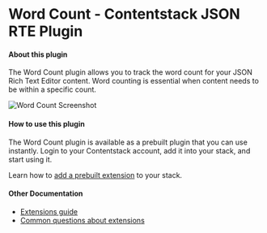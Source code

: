 # Word Count - Contentstack JSON RTE Plugin

#### About this plugin
The Word Count plugin allows you to track the word count for your JSON Rich Text Editor content. Word counting is essential when content needs to be within a specific count.

![Word Count Screenshot](https://images.contentstack.io/v3/assets/bltf2fb14dd3176c6f6/bltef8f90148da4bac0/61d837c267237e39ca822771/download)

#### How to use this plugin
The Word Count plugin is available as a prebuilt plugin that you can use instantly. Login to your Contentstack account, add it into your stack, and start using it.

Learn how to [add a prebuilt extension](http://www.contentstack.com/docs/guide/extensions/color-picker-extension-setup-guide) to your stack.  

#### Other Documentation
- [Extensions guide](https://www.contentstack.com/docs/guide/extensions)
- [Common questions about extensions](https://www.contentstack.com/docs/faqs#extensions)
